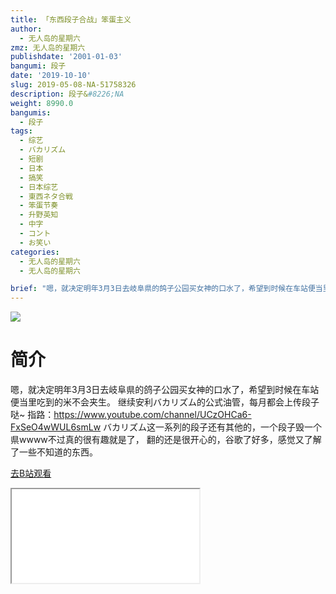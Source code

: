 ```yaml
---
title: 「东西段子合战」笨蛋主义
author:
  - 无人岛的星期六
zmz: 无人岛的星期六
publishdate: '2001-01-03'
bangumi: 段子
date: '2019-10-10'
slug: 2019-05-08-NA-51758326
description: 段子&#8226;NA
weight: 8990.0
bangumis:
  - 段子
tags:
  - 综艺
  - バカリズム
  - 短剧
  - 日本
  - 搞笑
  - 日本综艺
  - 東西ネタ合戦
  - 笨蛋节奏
  - 升野英知
  - 中字
  - コント
  - お笑い
categories:
  - 无人岛的星期六
  - 无人岛的星期六

brief: "嗯，就决定明年3月3日去岐阜県的鸽子公园买女神的口水了，希望到时候在车站便当里吃到的米不会夹生。 继续安利バカリズム的公式油管，每月都会上传段子哒~ 指路：https://www.youtube.com/channel/UCzOHCa6-FxSeO4wWUL6smLw バカリズム这一系列的段子还有其他的，一个段子毁一个県wwww不过真的很有趣就是了， 翻的还是很开心的，谷歌了好多，感觉又了解了一些不知道的东西。"
---
```

![](https://raw.githubusercontent.com/tcgriffith/owaraisite/master/static/tmpimg/d1ca5abc4da084d9fb67c3298637e27f8f738e04.jpg.480.jpg)
# 简介  
嗯，就决定明年3月3日去岐阜県的鸽子公园买女神的口水了，希望到时候在车站便当里吃到的米不会夹生。
继续安利バカリズム的公式油管，每月都会上传段子哒~
指路：https://www.youtube.com/channel/UCzOHCa6-FxSeO4wWUL6smLw
バカリズム这一系列的段子还有其他的，一个段子毁一个県wwww不过真的很有趣就是了，
翻的还是很开心的，谷歌了好多，感觉又了解了一些不知道的东西。  

[去B站观看](https://www.bilibili.com/video/av51758326/)
<div class ="resp-container"><iframe class="testiframe" src="//player.bilibili.com/player.html?aid=51758326"", scrolling="no", allowfullscreen="true" > </iframe></div> 

